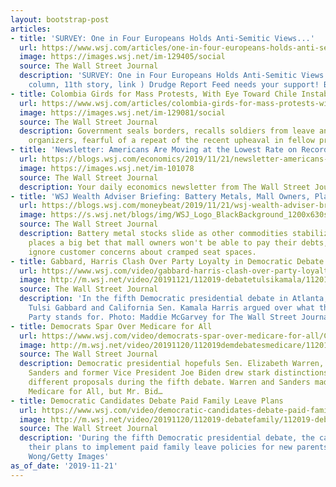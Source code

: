 ```yaml
---
layout: bootstrap-post
articles:
- title: 'SURVEY: One in Four Europeans Holds Anti-Semitic Views...'
  url: https://www.wsj.com/articles/one-in-four-europeans-holds-anti-semitic-views-survey-shows-11574339097
  image: https://images.wsj.net/im-129405/social
  source: The Wall Street Journal
  description: 'SURVEY: One in Four Europeans Holds Anti-Semitic Views... (Second
    column, 11th story, link ) Drudge Report Feed needs your support! Become a Patron'
- title: Colombia Girds for Mass Protests, With Eye Toward Chile Instability...
  url: https://www.wsj.com/articles/colombia-girds-for-mass-protests-with-an-eye-toward-chiles-instability-11574283963
  image: https://images.wsj.net/im-129081/social
  source: The Wall Street Journal
  description: Government seals borders, recalls soldiers from leave and criticizes
    organizers, fearful of a repeat of the recent upheaval in fellow prosperous nation
- title: 'Newsletter: Americans Are Moving at the Lowest Rate on Record'
  url: https://blogs.wsj.com/economics/2019/11/21/newsletter-americans-are-moving-at-the-lowest-rate-on-record/
  image: https://images.wsj.net/im-101078
  source: The Wall Street Journal
  description: Your daily economics newsletter from The Wall Street Journal.
- title: 'WSJ Wealth Adviser Briefing: Battery Metals, Mall Owners, Plane Seats'
  url: https://blogs.wsj.com/moneybeat/2019/11/21/wsj-wealth-adviser-briefing-battery-metals-mall-owners-plane-seats/
  image: https://s.wsj.net/blogs/img/WSJ_Logo_BlackBackground_1200x630social
  source: The Wall Street Journal
  description: Battery metal stocks slide as other commodities stabilize; Carl Icahn
    places a big bet that mall owners won't be able to pay their debts, and many airlines
    ignore customer concerns about cramped seat spaces.
- title: Gabbard, Harris Clash Over Party Loyalty in Democratic Debate
  url: https://www.wsj.com/video/gabbard-harris-clash-over-party-loyalty-in-democratic-debate/8B741BA8-DA24-4DFB-938B-E85B9FC5B806.html
  image: http://m.wsj.net/video/20191121/112019-debatetulsikamala/112019-debatetulsikamala_1280x720.jpg
  source: The Wall Street Journal
  description: 'In the fifth Democratic presidential debate in Atlanta, Hawaii Rep.
    Tulsi Gabbard and California Sen. Kamala Harris argued over what the Democratic
    Party stands for. Photo: Maddie McGarvey for The Wall Street Journal'
- title: Democrats Spar Over Medicare for All
  url: https://www.wsj.com/video/democrats-spar-over-medicare-for-all/C98636E1-2471-4C45-9BF2-F42175BC31EC.html
  image: http://m.wsj.net/video/20191120/112019demdebatesmedicare/112019demdebatesmedicare_1280x720.jpg
  source: The Wall Street Journal
  description: Democratic presidential hopefuls Sen. Elizabeth Warren, Sen. Bernie
    Sanders and former Vice President Joe Biden drew stark distinctions between their
    different proposals during the fifth debate. Warren and Sanders made a case for
    Medicare for All, but Mr. Bid…
- title: Democratic Candidates Debate Paid Family Leave Plans
  url: https://www.wsj.com/video/democratic-candidates-debate-paid-family-leave-plans/746ED14A-0271-4095-87FD-3838ADFB0A55.html
  image: http://m.wsj.net/video/20191120/112019-debatefamily/112019-debatefamily_1280x720.jpg
  source: The Wall Street Journal
  description: 'During the fifth Democratic presidential debate, the candidates discussed
    their plans to implement paid family leave policies for new parents. Photo: Alex
    Wong/Getty Images'
as_of_date: '2019-11-21'
---
```


